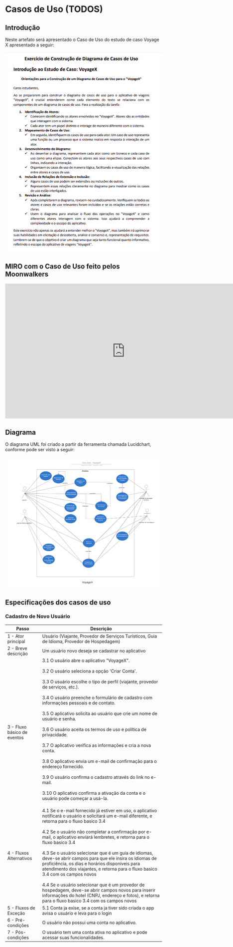 # Casos de Uso (TODOS)

## Introdução

Neste artefato será apresentado o Caso de Uso do estudo de caso Voyage X apresentado a seguir: 

![](../assets/images/voyagex.png)


## **MIRO com o Caso de Uso feito pelos Moonwalkers**

<iframe width="768" height="432" src="https://miro.com/app/board/uXjVNHcKX9Y=/" frameborder="0" scrolling="no" allow="fullscreen; clipboard-read; clipboard-write" allowfullscreen></iframe>

## Diagrama 

O diagrama UML foi criado a partir da ferramenta chamada Lucidchart, conforme pode ser visto a seguir: 

![](../assets/images/use-case.png)

## Especificações dos casos de uso 


### Cadastro de Novo Usuário

|Passo|Descrição|
|---|---|
|1 - Ator princípal| Usuário (Viajante, Provedor de Serviços Turísticos, Guia de Idioma, Provedor de Hospedagem)|
|2 - Breve descrição|Um usuário novo deseja se cadastrar no aplicativo|
|3 - Fluxo básico de eventos|3.1 O usuário abre o aplicativo "VoyageX".<br><br>3.2 O usuário seleciona a opção 'Criar Conta'.<br><br>3.3 O usuário escolhe o tipo de perfil (viajante, provedor de serviços, etc.).<br><br>3.4 O usuário preenche o formulário de cadastro com informações pessoais e de contato.<br><br>3.5 O aplicativo solicita ao usuário que crie um nome de usuário e senha.<br><br>3.6 O usuário aceita os termos de uso e política de privacidade.<br><br>3.7 O aplicativo verifica as informações e cria a nova conta.<br><br>3.8 O aplicativo envia um e-mail de confirmação para o endereço fornecido.<br><br>3.9 O usuário confirma o cadastro através do link no e-mail.<br><br>3.10 O aplicativo confirma a ativação da conta e o usuário pode começar a usá-la.<br><br>|
|4 - Fluxos Alternativos|4.1 Se o e-mail fornecido já estiver em uso, o aplicativo notificará o usuário e solicitará um e-mail diferente, e retorna para o fluxo basico 3.4<br><br>4.2 Se o usuário não completar a confirmação por e-mail, o aplicativo enviará lembretes, e retorna para o fluxo basico 3.4<br><br>4.3 Se o usuário selecionar que é um guia de idiomas, deve-se abrir campos para que ele insira os idiomas de proficiência, os dias e horários disponíveis para atendimento dos viajantes, e retorna para o fluxo basico 3.4 com os campos novos<br><br>4.4 Se o usuário selecionar que é um provedor de hospedagem, deve-se abrir campos novos para inserir informações do hotel (CNPJ, endereço e fotos), e retorna para o fluxo basico 3.4 com os campos novos|
|5 - Fluxos de Exceção|5.1 Conta ja exise, se a conta ja tiver sido criada o app avisa o usuário e leva para o login|
|6 - Pré-condições|O usuário não possui uma conta no aplicativo.|
|7 - Pós-condições|O usuário tem uma conta ativa no aplicativo e pode acessar suas funcionalidades.|